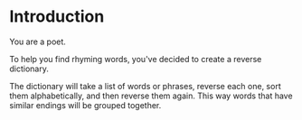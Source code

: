 # Introduction

You are a poet.

To help you find rhyming words, you've decided to create a reverse dictionary.

The dictionary will take a list of words or phrases, reverse each one, sort them alphabetically, and then reverse them again.
This way words that have similar endings will be grouped together.
